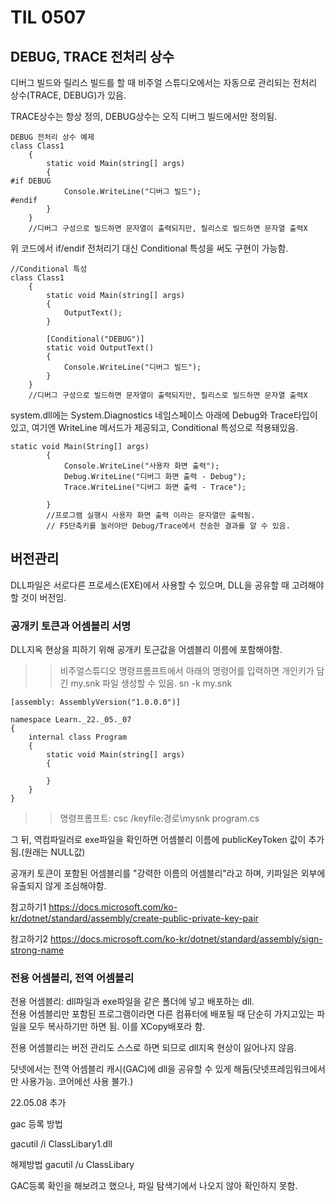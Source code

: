 # TIL 0507

## DEBUG, TRACE 전처리 상수
디버그 빌드와 릴리스 빌드를 할 때 비주얼 스튜디오에서는 자동으로 관리되는 전처리 상수(TRACE, DEBUG)가 있음.  

TRACE상수는 항상 정의, DEBUG상수는 오직 디버그 빌드에서만 정의됨.
```
DEBUG 전처리 상수 예제
class Class1
    {
        static void Main(string[] args)
        {
#if DEBUG
            Console.WriteLine("디버그 빌드");
#endif
        }
    }
    //디버그 구성으로 빌드하면 문자열이 출력되지만, 릴리스로 빌드하면 문자열 출력X
```
위 코드에서 if/endif 전처리기 대신 Conditional 특성을 써도 구현이 가능함.
```
//Conditional 특성
class Class1
    {
        static void Main(string[] args)
        {
            OutputText();
        }

        [Conditional("DEBUG")]
        static void OutputText()
        {
            Console.WriteLine("디버그 빌드");
        }
    }
    //디버그 구성으로 빌드하면 문자열이 출력되지만, 릴리스로 빌드하면 문자열 출력X
```

system.dll에는 System.Diagnostics 네임스페이스 아래에 Debug와 Trace타입이 있고, 여기엔 WriteLine 메서드가 제공되고, Conditional 특성으로 적용돼있음.
```
static void Main(String[] args)
        {
            Console.WriteLine("사용자 화면 출력");
            Debug.WriteLine("디버그 화면 출력 - Debug");
            Trace.WriteLine("디버그 화면 출력 - Trace");

        }
        //프로그램 실행시 사용자 화면 출력 이라는 문자열만 출력됨.
        // F5단축키를 눌러야만 Debug/Trace에서 전송한 결과를 알 수 있음.
```

## 버전관리
DLL파일은 서로다른 프로세스(EXE)에서 사용할 수 있으며, DLL을 공유할 때 고려해야할 것이 버전임.

### 공개키 토큰과 어셈블리 서명
DLL지옥 현상을 피하기 위해 공개키 토근값을 어셈블리 이름에 포함해야함.  
>> 비주얼스튜디오 명령프롬프트에서 아래의 명령어를 입력하면 개인키가 담긴 my.snk 파일 생성할 수 있음.
>> sn -k my.snk

```
[assembly: AssemblyVersion("1.0.0.0")]

namespace Learn._22._05._07
{
    internal class Program
    {
        static void Main(string[] args)
        {

        }
    }
}
```
>>명령프롬프트: csc /keyfile:경로\mysnk program.cs

그 뒤, 역컴파일러로 exe파일을 확인하면 어셈블리 이름에 publicKeyToken 값이 추가됨.(원래는 NULL값)  

공개키 토큰이 포함된 어셈블리를 "강력한 이름의 어셈블리"라고 하며, 키파일은 외부에 유출되지 않게 조심해야함.

참고하기1 https://docs.microsoft.com/ko-kr/dotnet/standard/assembly/create-public-private-key-pair

참고하기2 https://docs.microsoft.com/ko-kr/dotnet/standard/assembly/sign-strong-name

### 전용 어셈블리, 전역 어셈블리

전용 어셈블리: dll파일과 exe파일을 같은 폴더에 넣고 배포하는 dll.  
전용 어셈블리만 포함된 프로그램이라면 다른 컴퓨터에 배포될 때 단순히 가지고있는 파일을 모두 복사하기만 하면 됨. 이를 XCopy배포라 함.

전용 어셈블리는 버전 관리도 스스로 하면 되므로 dll지옥 현상이 잃어나지 않음.  

닷넷에서는 전역 어셈블리 캐시(GAC)에 dll을 공유할 수 있게 해둠(닷넷프레임워크에서만 사용가능. 코어에선 사용 불가.)  

22.05.08 추가

gac 등록 방법

gacutil /i ClassLibary1.dll

해제방법
gacutil /u ClassLibary

GAC등록 확인을 해보려고 했으나, 파일 탐색기에서 나오지 않아 확인하지 못함.